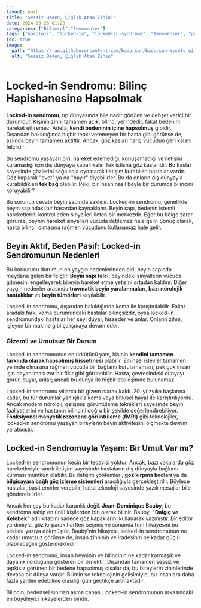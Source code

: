 ```yaml
---
layout: post
title: "Sessiz Beden, Çığlık Atan Zihin!"
date: 2024-09-26 01:28
categories: ["Bilimsel","Fenomenler"]
tags: ["noroloji", "locked-in", "locked-in-syndrome", "fenomenler", "psikoloji"]
toc: true
image:
  path: "https://raw.githubusercontent.com/badursun/badursun-assets.github.io/refs/heads/main/img/locked-in-syndrome.jpg"
  alt: "Sessiz Beden, Çığlık Atan Zihin"
---
```


# Locked-in Sendromu: Bilinç Hapishanesine Hapsolmak

**Locked-in sendromu**, tıp dünyasında bile nadir görülen ve dehşet verici bir durumdur. Kişinin zihni tamamen açık, bilinci yerindedir, fakat bedenini hareket ettiremez. Adeta, **kendi bedeninin içine hapsolmuş** gibidir. Dışarıdan bakıldığında hiçbir tepki veremeyen bir hasta gibi görünse de, aslında beyin tamamen aktiftir. Ancak, göz kasları hariç vücudun geri kalanı felçlidir.

Bu sendromu yaşayan biri, hareket edemediği, konuşamadığı ve iletişim kuramadığı için dış dünyaya kapalı kalır. Tek istisna göz kaslarıdır. Bu kaslar sayesinde gözlerini sağa sola oynatarak iletişim kurabilen hastalar vardır. Göz kırparak "evet" ya da "hayır" diyebilirler. Bu da onların dış dünyayla kurabildikleri **tek bağ** olabilir. Peki, bir insan nasıl böyle bir durumda bilincini koruyabilir?

Bu sorunun cevabı beyin sapında saklıdır. Locked-in sendromu, genellikle beyin sapındaki bir hasardan kaynaklanır. Beyin sapı, bedenin istemli hareketlerini kontrol eden sinyalleri ileten bir merkezdir. Eğer bu bölge zarar görürse, beynin hareket sinyalleri vücuda iletilemez hale gelir. Sonuç olarak, hasta bilinçli olmasına rağmen vücudunu kullanamaz hale gelir.

## Beyin Aktif, Beden Pasif: Locked-in Sendromunun Nedenleri

Bu korkutucu durumun en yaygın nedenlerinden biri, beyin sapında meydana gelen bir felçtir. **Beyin sapı felci**, beyindeki sinyallerin vücuda gitmesini engelleyerek bireyin hareket etme yetisini ortadan kaldırır. Diğer yaygın nedenler arasında **travmatik beyin yaralanmaları**, **bazı nörolojik hastalıklar** ve **beyin tümörleri** sayılabilir.

Locked-in sendromu, dışarıdan bakıldığında koma ile karıştırılabilir. Fakat aradaki fark, koma durumundaki hastalar bilinçsizdir, oysa locked-in sendromundaki hastalar her şeyi duyar, hisseder ve anlar. Onların zihni, işleyen bir makine gibi çalışmaya devam eder.

### Gizemli ve Umutsuz Bir Durum

Locked-in sendromunun en ürkütücü yanı, kişinin **kendini tamamen farkında olarak hapsolmuş hissetmesi** olabilir. Zihinsel işlevler tamamen yerinde olmasına rağmen vücutla bir bağlantı kurulamaması, pek çok insan için dayanılması zor bir fikir gibi görünebilir. Hasta, çevresindeki dünyayı görür, duyar, anlar; ancak bu dünya ile hiçbir etkileşimde bulunamaz.

Locked-in sendromu yıllarca bir gizem olarak kaldı. 20. yüzyılın başlarına kadar, bu tür durumlar yanlışlıkla koma veya bitkisel hayat ile karıştırılıyordu. Ancak modern nöroloji, gelişmiş görüntüleme teknikleri sayesinde beyin faaliyetlerini ve hastanın bilincini doğru bir şekilde değerlendirebiliyor. **Fonksiyonel manyetik rezonans görüntüleme (fMRI)** gibi teknolojiler, locked-in sendromu yaşayan bireylerin beyin aktivitesini ölçmekte devrim yaratmıştır.

## Locked-in Sendromuyla Yaşam: Bir Umut Var mı?

Locked-in sendromunun kesin bir tedavisi yoktur. Ancak, bazı vakalarda göz hareketleriyle sınırlı iletişim sayesinde hastaların dış dünyayla bağlantı kurması mümkün olabilir. Bu iletişim yöntemleri, **göz kırpma kodları** ya da **bilgisayara bağlı göz izleme sistemleri** aracılığıyla gerçekleştirilir. Böylece hastalar, basit emirler verebilir, hatta teknoloji sayesinde yazılı mesajlar bile gönderebilirler.

Ancak her şey bu kadar karanlık değil. **Jean-Dominique Bauby**, bu sendroma sahip en ünlü kişilerden biri olarak bilinir. Bauby, **"Dalgıç ve Kelebek"** adlı kitabını sadece göz kapaklarını kullanarak yazmıştır. Bir editör yardımıyla, göz kırparak harfleri seçmiş ve sonunda tüm hikayesini bu şekilde yazıya dökmüştür. Bauby'nin hikayesi, locked-in sendromunun ne kadar umutsuz görünse de, insan zihninin ve iradesinin ne kadar güçlü olabileceğini göstermektedir.

Locked-in sendromu, insan beyninin ve bilincinin ne kadar karmaşık ve dayanıklı olduğunu gösteren bir örnektir. Dışarıdan tamamen sessiz ve tepkisiz görünen bir bedene hapsolmuş olsalar da, bu bireylerin zihinlerinde devasa bir dünya vardır. Bilimin ve teknolojinin gelişimiyle, bu insanlara daha fazla yardım edebilme olasılığı gün geçtikçe artmaktadır.

Bilincin, bedensel sınırları aşma çabası, locked-in sendromunun arkasındaki en büyüleyici hikayelerden biridir.
